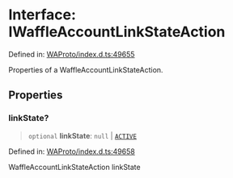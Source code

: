 # Interface: IWaffleAccountLinkStateAction

Defined in: [WAProto/index.d.ts:49655](https://github.com/Fokusdotid/bail/blob/8a30cf93a8ac726f06d1ad6578695812a8253e53/WAProto/index.d.ts#L49655)

Properties of a WaffleAccountLinkStateAction.

## Properties

### linkState?

> `optional` **linkState**: `null` \| [`ACTIVE`](../namespaces/WaffleAccountLinkStateAction/enumerations/AccountLinkState.md#active)

Defined in: [WAProto/index.d.ts:49658](https://github.com/Fokusdotid/bail/blob/8a30cf93a8ac726f06d1ad6578695812a8253e53/WAProto/index.d.ts#L49658)

WaffleAccountLinkStateAction linkState
